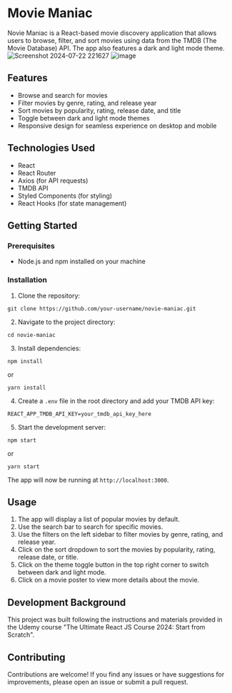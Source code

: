 
# Movie Maniac

Novie Maniac is a React-based movie discovery application that allows users to browse, filter, and sort movies using data from the TMDB (The Movie Database) API. The app also features a dark and light mode theme.
![Screenshot 2024-07-22 221627](https://github.com/user-attachments/assets/ad0c4324-e859-46de-9028-932e2afcf909)
![image](https://github.com/user-attachments/assets/a004b48d-d353-4bcb-b199-630404f1af60)

## Features

- Browse and search for movies
- Filter movies by genre, rating, and release year
- Sort movies by popularity, rating, release date, and title
- Toggle between dark and light mode themes
- Responsive design for seamless experience on desktop and mobile

## Technologies Used

- React
- React Router
- Axios (for API requests)
- TMDB API
- Styled Components (for styling)
- React Hooks (for state management)

## Getting Started

### Prerequisites

- Node.js and npm installed on your machine

### Installation

1. Clone the repository:

```
git clone https://github.com/your-username/novie-maniac.git
```

2. Navigate to the project directory:

```
cd novie-maniac
```

3. Install dependencies:

```
npm install
```

or

```
yarn install
```

4. Create a `.env` file in the root directory and add your TMDB API key:

```
REACT_APP_TMDB_API_KEY=your_tmdb_api_key_here
```

5. Start the development server:

```
npm start
```

or

```
yarn start
```

The app will now be running at `http://localhost:3000`.

## Usage

1. The app will display a list of popular movies by default.
2. Use the search bar to search for specific movies.
3. Use the filters on the left sidebar to filter movies by genre, rating, and release year.
4. Click on the sort dropdown to sort the movies by popularity, rating, release date, or title.
5. Click on the theme toggle button in the top right corner to switch between dark and light mode.
6. Click on a movie poster to view more details about the movie.

## Development Background

This project was built following the instructions and materials provided in the Udemy course "The Ultimate React JS Course 2024: Start from Scratch".

## Contributing

Contributions are welcome! If you find any issues or have suggestions for improvements, please open an issue or submit a pull request.
